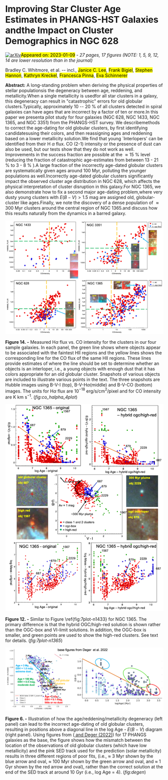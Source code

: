 <div class="macros" style="visibility:hidden;">
$\newcommand{\ensuremath}{}$
$\newcommand{\xspace}{}$
$\newcommand{\object}[1]{\texttt{#1}}$
$\newcommand{\farcs}{{.}''}$
$\newcommand{\farcm}{{.}'}$
$\newcommand{\arcsec}{''}$
$\newcommand{\arcmin}{'}$
$\newcommand{\ion}[2]{#1#2}$
$\newcommand{\textsc}[1]{\textrm{#1}}$
$\newcommand{\hl}[1]{\textrm{#1}}$
$\newcommand{\footnote}[1]{}$
$\newcommand{\kms}{ km s^{-1}}$
$\newcommand{\bibtex}{\textsc{Bib}\!\TeX}$
$\newcommand{\ngal}{ 17 }$
$\newcommand{\lea}{\mathrel{<\kern-1.0em\lower0.9ex\hbox{\sim}}}$
$\newcommand{\gea}{\mathrel{>\kern-1.0em\lower0.9ex\hbox{\sim}}}$</div>

<div class="macros" style="visibility:hidden;">
$\newcommand{\ensuremath}{}$
$\newcommand{\xspace}{}$
$\newcommand{\object}[1]{\texttt{#1}}$
$\newcommand{\farcs}{{.}''}$
$\newcommand{\farcm}{{.}'}$
$\newcommand{\arcsec}{''}$
$\newcommand{\arcmin}{'}$
$\newcommand{\ion}[2]{#1#2}$
$\newcommand{\textsc}[1]{\textrm{#1}}$
$\newcommand{\hl}[1]{\textrm{#1}}$
$\newcommand{\footnote}[1]{}$
$\newcommand{\kms}{ km s^{-1}}$
$\newcommand{\bibtex}{\textsc{Bib}\!\TeX}$
$\newcommand{\ngal}{ 17 }$
$\newcommand{\lea}{\mathrel{<\kern-1.0em\lower0.9ex\hbox{\sim}}}$
$\newcommand{\gea}{\mathrel{>\kern-1.0em\lower0.9ex\hbox{\sim}}}$</div>



<div id="title">

# Improving Star Cluster Age Estimates in PHANGS-HST Galaxies andthe Impact on Cluster Demographics in NGC 628

</div>
<div id="comments">

[![arXiv](https://img.shields.io/badge/arXiv-2301.03689-b31b1b.svg)](https://arxiv.org/abs/2301.03689)<mark>Appeared on: 2023-01-09</mark> - _27 pages, 17 figures (NOTE: 1, 5, 9, 12, 14 are lower resolution than in the journal)_

</div>
<div id="authors">

Bradley C. Whitmore, et al. -- incl., <mark><mark>Janice C. Lee</mark></mark>, <mark><mark>Frank Bigiel</mark></mark>, <mark><mark>Stephen Hannon</mark></mark>, <mark><mark>Kathryn Kreckel</mark></mark>, <mark><mark>Francesca Pinna</mark></mark>, <mark><mark>Eva Schinnerer</mark></mark>

</div>
<div id="abstract">

**Abstract:** A long-standing problem when deriving the physical properties of stellar populationsis the degeneracy between age, reddening, and metallicity.When a single metallicity is usedfor all star clusters in a galaxy, this degeneracy can result in "catastrophic" errors for old globular clusters.Typically, approximately 10 -- 20 \% of all clusters detected in spiral galaxies can have ages that are incorrect by a factor of ten or more.In this paper we presenta pilot study for four galaxies (NGC 628, NGC 1433, NGC 1365, and NGC 3351) from the PHANGS-HST survey. We describemethods to correct the age-dating for old globular clusters, by first identifying candidatesusing their colors, and then reassigning ages and reddening  based on a lower metallicity  solution.We find that young `Interlopers' can be identified from their  H $\alpha$ flux. CO (2-1) intensity or the presence of dust can also be used, but our tests show that they do not work as well. Improvements in the success fraction are possible at the $\approx15$ \% level (reducing the fraction of catastrophic age-estimates from  between 13 - 21 \% to 3 - 8 \% ).A large fraction of the incorrectly age-dated globular clusters are systematically given ages around 100 Myr, polluting the  younger populations as well.Incorrectly age-dated globular clusters significantly impact the observed cluster age distribution in NGC 628, which affects the physical interpretation of cluster disruption in this galaxy.For NGC 1365, we also demonstrate how to fix a second major age-dating problem,where very dusty young clusters with $E(B-V)>1.5$ mag are assigned old, globular-cluster like ages.Finally, we note the discovery of a dense population of $\approx300$ Myr clusters around the central region of NGC 1365.and discuss how this results naturally from the dynamics in a barred galaxy.

</div>

<div id="div_fig1">

<img src="tmp_2301.03689/./sed_2_halpha_vs_co_jun_11_2022.png" alt="Fig14" width="100%"/>

**Figure 14. -** 
Measured   H$\alpha$ flux vs. CO intensity for the clusters in our four sample galaxies. In each panel, the green line shows where objects appear to be associated with  the faintest HII regions and the yellow lines shows the corresponding line for the CO flux of the same HII regions. These lines provide estimates of where the line should be set to determine whether an objects is an interloper, i.e., a young objects with enough dust that it has colors appropriate for an old globular cluster. Snapshots of various objects are included to illustrate various points in the text. The three snapshots are Hubble images using B-V-I  (top), B-V-H$\alpha$(middle) and B-V-CO (bottom) images. The units for  H$\alpha$ flux are  10$^{-18}$ erg/s/cm$^2$/pixel and for CO intensity are K km s$^{-1}$. (*fig:co_halpha_4plot*)

</div>
<div id="div_fig2">

<img src="tmp_2301.03689/./7plot_ngc1365.png" alt="Fig12" width="100%"/>

**Figure 12. -** Similar to Figure \ref{fig:7plot-n1433} for NGC 1365. The primary difference is that the hybrid OGC/high-red solution is shown rather than the OGC-box and VI-limit solutions. In addition, the OGC-box is smaller, and green points are used to show  the high-red clusters. See text for details.  (*fig:7plot-n1365*)

</div>
<div id="div_fig3">

<img src="tmp_2301.03689/./sinan_2plot_dec_6_2022.png" alt="Fig6" width="100%"/>

**Figure 6. -** Illustration of how the age/reddening/metallicity degeneracy (left panel) can lead to the incorrect age-dating of old globular clusters, resulting in positions above a diagonal line in the log Age - $E(B-V)$ diagram (right panel). Using figures from  ([ and Deger (2022)](https://ui.adsabs.harvard.edu/abs/2022MNRAS.510...32D))  for 17 PHANGS galaxies as the base, the figure  shows how the mismatch between the location of the observations of old globular clusters (which have low metallicity)  and the pink SED track used for the prediction (solar metallicity) results in three different regions of poor fits, (i.e., $\approx$ 3 Myr shown by the blue arrow and oval, $\approx$ 100 Myr shown by the green arrow and oval, and $\approx$ 1 Gyr shown by the  red arrow and  oval), rather than the correct solution at the end of the SED track at around 10 Gyr (i.e., log Age = 4).   (*fig:degen*)

</div>